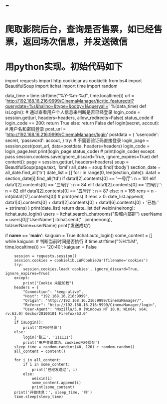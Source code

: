 # -
# 爬取影院后台，查询是否售票，如已经售票，返回场次信息，并发送微信
# 用python实现。初始代码如下

import requests
import http.cookiejar as cookielib
from bs4 import BeautifulSoup
import itchat
import time
import random

data_time = time.strftime("%Y-%m-%d", time.localtime())
url = 'http://192.168.16.216:9999/CinemaManager/tic/tic_featurectrl?querydate=%s&hallno=&type=&odby=1&queryall=' %(data_time)
def isLogin():
    # 通过查看用户个人信息来判断是否已经登录
    login_code = session.get(url, headers=headers, allow_redirects=False).status_code
    if login_code == 200:
        return True
    else:
        return False
def login(secret, accout):
    # 用户名和密码登录
    post_url = 'http://192.168.16.216:9999/CinemaManager/login'
    postdata = {
        'usercode': secret,
        'password': accout,
    }
    try:
        # 不需要验证码直接登录
        login_page = session.post(post_url, data=postdata, headers=headers)
        login_code = login_page.text
        print(login_page.status_code)
        # print(login_code)
    except:
        pass
    session.cookies.save(ignore_discard=True, ignore_expires=True)
def content():
    page = session.get(url, headers=headers)
    soup = BeautifulSoup(page.text, 'lxml')
    all_date = soup.find('tbody')
    section_date = all_date.find_all('tr')
    date_list = []
    for i in range(0, len(section_date)):
        data1 = section_date[i].find_all('td')
        if data1[2].contents[0] == '一号厅':
            n = 101
        elif data1[2].contents[0] == '三号厅':
            n = 84
        elif data1[2].contents[0] == '四号厅':
            n = 82
        elif data1[2].contents[0] == '五号厅':
            n = 87
        else:
            n = 165
        rens = n - int(data1[17].contents[0])
        # print(rens)
        if rens > 0:
            date_list.append(
                data1[4].contents[0] +
                data1[2].contents[0] +
                data1[6].contents[0] +
                '已售:' +
                str(rens)
            )
    print(date_list)
    return date_list
def weixin(neirong):
    itchat.auto_login()
    users = itchat.search_chatrooms("影城内部群")
    userName = users[0]['UserName']
    itchat.send(' '.join(neirong), toUserName=userName)
    print('发送成功')


if __name__ == '__main__':
    kaiguan = True
    itchat.auto_login()
    some_content = []
    while kaiguan:
        # 判断当前时间是否执行
        if time.strftime("%H:%M", time.localtime()) >= '20:40':
            kaiguan = False

        session = requests.session()
        session.cookies = cookielib.LWPCookieJar(filename='cookies')
        try:
            session.cookies.load('cookies', ignore_discard=True, ignore_expires=True)
        except:
            print("Cookie 未能加载")
        headers = {
            "Connection": "keep-alive",
            "Host": "192.168.16.216:9999",
            "Origin": "http://192.168.16.216:9999/CinemaManager/",
            "Referer": "http://192.168.16.216:9999/CinemaManager/login",
            "User-Agent": "Mozilla/5.0 (Windows NT 10.0; Win64; x64; rv:63.0) Gecko/20100101 Firefox/63.0"
        }
        if isLogin():
            print('您已经登录')
        else:
            login('张三', '111111')
            print('用户登录成功，cookies已经保存')
        sleep_time = random.randint(40, 120) + random.random()
        all_content = content()

        for i in all_content:
            if i in some_content:
                print('已经发送过', i)
            else:
                weixin(i)
                some_content.append(i)
                print(some_content)
        print('开始休息：', sleep_time, '秒')
        time.sleep(sleep_time)
